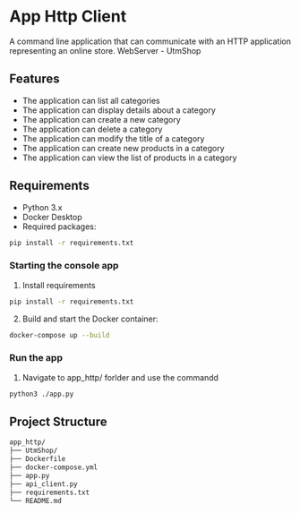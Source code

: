 # App Http Client

A command line application that can communicate with an HTTP application representing an online store.
WebServer - UtmShop

## Features

- The application can list all categories
- The application can display details about a category
- The application can create a new category
- The application can delete a category
- The application can modify the title of a category
- The application can create new products in a category
- The application can view the list of products in a category

## Requirements

- Python 3.x
- Docker Desktop
- Required packages: 
```bash
pip install -r requirements.txt
```


### Starting the console app

1. Install requirements
```bash
pip install -r requirements.txt
```

2. Build and start the Docker container:
```bash
docker-compose up --build
```

### Run the app

1. Navigate to app_http/ forlder and use the commandd
```bash
python3 ./app.py
```



## Project Structure

```bash
app_http/
├── UtmShop/
├── Dockerfile
├── docker-compose.yml
├── app.py             
├── api_client.py      
├── requirements.txt    
└── README.md                
```
